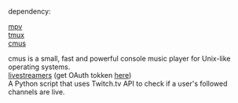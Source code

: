 dependency:

[mpv](https://github.com/mpv-player/mpv)  
[tmux](https://github.com/tmux/tmux/wiki)  
[cmus](https://cmus.github.io/)

cmus is a small, fast and powerful console music player for Unix-like operating systems.  
[livestreamers](https://github.com/begs/livestreamers) (get OAuth tokken [here](https://twitchapps.com/tmi/))  
A Python script that uses Twitch.tv API to check if a user's followed channels are live.
